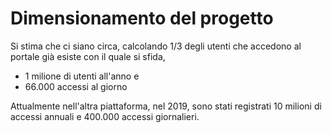 # Dimensionamento del progetto 

Si stima che ci siano circa, calcolando 1/3 degli utenti che accedono al portale già esiste con il quale si sfida, 
- 1 milione di utenti all'anno e
- 66.000 accessi al giorno

Attualmente nell'altra piattaforma, nel 2019, sono stati registrati 10 milioni di accessi annuali e 400.000 accessi giornalieri.

